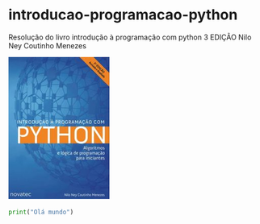 # introducao-programacao-python

Resolução do livro introdução à programação com python 3 EDIÇÃO Nilo Ney Coutinho Menezes

![Imagem](INTRODUCAO-PROGRAMACAO-PYTHON.jpg "Imagem do livro")

```python
print("Olá mundo")
```
